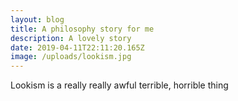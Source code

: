 ```yaml
---
layout: blog
title: A philosophy story for me
description: A lovely story
date: 2019-04-11T22:11:20.165Z
image: /uploads/lookism.jpg
---
```

Lookism is a really really awful terrible, horrible thing
